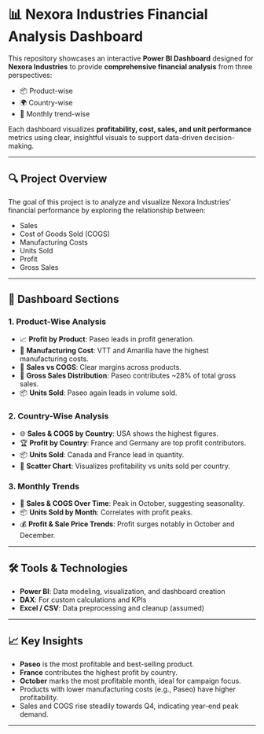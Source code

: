 # 📊 Nexora Industries Financial Analysis Dashboard

This repository showcases an interactive **Power BI Dashboard** designed for **Nexora Industries** to provide **comprehensive financial analysis** from three perspectives:

- 📦 Product-wise  
- 🌍 Country-wise  
- 📅 Monthly trend-wise  

Each dashboard visualizes **profitability, cost, sales, and unit performance** metrics using clear, insightful visuals to support data-driven decision-making.

---

## 🔍 Project Overview

The goal of this project is to analyze and visualize Nexora Industries’ financial performance by exploring the relationship between:
- Sales
- Cost of Goods Sold (COGS)
- Manufacturing Costs
- Units Sold
- Profit
- Gross Sales

---

## 📁 Dashboard Sections

### 1. **Product-Wise Analysis**
- 📈 **Profit by Product**: Paseo leads in profit generation.
- 💸 **Manufacturing Cost**: VTT and Amarilla have the highest manufacturing costs.
- 🔄 **Sales vs COGS**: Clear margins across products.
- 🧁 **Gross Sales Distribution**: Paseo contributes ~28% of total gross sales.
- 📦 **Units Sold**: Paseo again leads in volume sold.

### 2. **Country-Wise Analysis**
- 🌐 **Sales & COGS by Country**: USA shows the highest figures.
- 🏆 **Profit by Country**: France and Germany are top profit contributors.
- 📦 **Units Sold**: Canada and France lead in quantity.
- 📍 **Scatter Chart**: Visualizes profitability vs units sold per country.

### 3. **Monthly Trends**
- 📆 **Sales & COGS Over Time**: Peak in October, suggesting seasonality.
- 📦 **Units Sold by Month**: Correlates with profit peaks.
- 💰 **Profit & Sale Price Trends**: Profit surges notably in October and December.

---

## 🛠 Tools & Technologies

- **Power BI**: Data modeling, visualization, and dashboard creation  
- **DAX**: For custom calculations and KPIs  
- **Excel / CSV**: Data preprocessing and cleanup (assumed)

---


## 📈 Key Insights

- **Paseo** is the most profitable and best-selling product.
- **France** contributes the highest profit by country.
- **October** marks the most profitable month, ideal for campaign focus.
- Products with lower manufacturing costs (e.g., Paseo) have higher profitability.
- Sales and COGS rise steadily towards Q4, indicating year-end peak demand.

---
